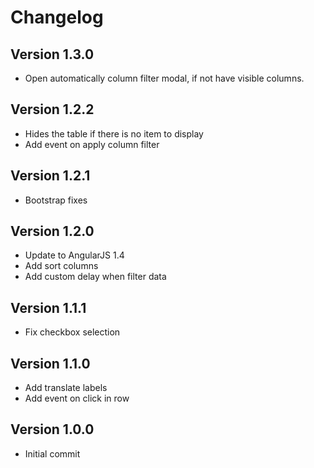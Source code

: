 # Changelog

## Version 1.3.0

* Open automatically column filter modal, if not have visible columns.

## Version 1.2.2

* Hides the table if there is no item to display
* Add event on apply column filter

## Version 1.2.1

* Bootstrap fixes


## Version 1.2.0

* Update to AngularJS 1.4
* Add sort columns
* Add custom delay when filter data

## Version 1.1.1

* Fix checkbox selection

## Version 1.1.0

* Add translate labels
* Add event on click in row

## Version 1.0.0

* Initial commit
